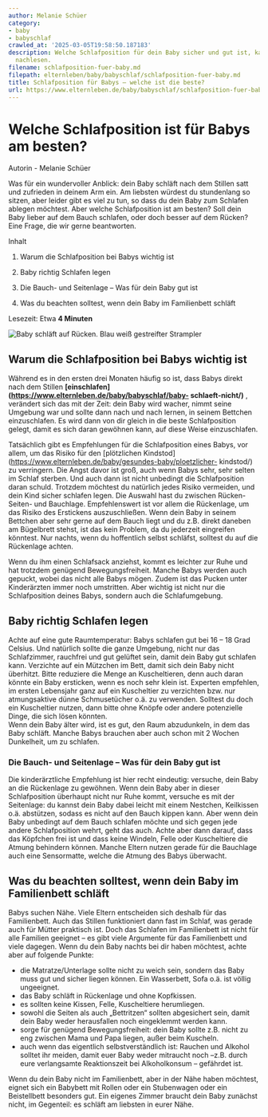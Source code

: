 ```yaml
---
author: Melanie Schüer
category:
- baby
- babyschlaf
crawled_at: '2025-03-05T19:58:50.187183'
description: Welche Schlafposition für dein Baby sicher und gut ist, kannst du hier
  nachlesen.
filename: schlafposition-fuer-baby.md
filepath: elternleben/baby/babyschlaf/schlafposition-fuer-baby.md
title: Schlafposition für Babys – welche ist die beste?
url: https://www.elternleben.de/baby/babyschlaf/schlafposition-fuer-baby/
---
```


#  Welche Schlafposition ist für Babys am besten?

Autorin - Melanie Schüer

Was für ein wundervoller Anblick: dein Baby schläft nach dem Stillen satt und
zufrieden in deinem Arm ein. Am liebsten würdest du stundenlang so sitzen,
aber leider gibt es viel zu tun, so dass du dein Baby zum Schlafen ablegen
möchtest. Aber welche Schlafposition ist am besten? Soll dein Baby lieber auf
dem Bauch schlafen, oder doch besser auf dem Rücken? Eine Frage, die wir gerne
beantworten.

Inhalt

1. Warum die Schlafposition bei Babys wichtig ist

2. Baby richtig Schlafen legen 

3. Die Bauch- und Seitenlage – Was für dein Baby gut ist

4. Was du beachten solltest, wenn dein Baby im Familienbett schläft

Lesezeit: Etwa **4 Minuten**

![Baby schläft auf Rücken. Blau weiß gestreifter
Strampler](/fileadmin/_processed_/b/7/csm_Q_A_Welche_Schlafposition_ist_fu__r_Babys_am_besten_shutterstock_397223029_KLEIN_c344998fc1.jpg)

##  Warum die Schlafposition bei Babys wichtig ist

Während es in den ersten drei Monaten häufig so ist, dass Babys direkt nach
dem Stillen **[einschlafen](https://www.elternleben.de/baby/babyschlaf/baby-
schlaeft-nicht/)** , verändert sich das mit der Zeit: dein Baby wird wacher,
nimmt seine Umgebung war und sollte dann nach und nach lernen, in seinem
Bettchen einzuschlafen. Es wird dann von dir gleich in die beste
Schlafposition gelegt, damit es sich daran gewöhnen kann, auf diese Weise
einzuschlafen.  
  
Tatsächlich gibt es Empfehlungen für die Schlafposition eines Babys, vor
allem, um das Risiko für den [plötzlichen
Kindstod](https://www.elternleben.de/baby/gesundes-baby/ploetzlicher-
kindstod/) zu verringern. Die Angst davor ist groß, auch wenn Babys sehr, sehr
selten im Schlaf sterben. Und auch dann ist nicht unbedingt die Schlafposition
daran schuld. Trotzdem möchtest du natürlich jedes Risiko vermeiden, und dein
Kind sicher schlafen legen. Die Auswahl hast du zwischen Rücken- Seiten- und
Bauchlage. Empfehlenswert ist vor allem die Rückenlage, um das Risiko des
Erstickens auszuschließen. Wenn dein Baby in seinem Bettchen aber sehr gerne
auf dem Bauch liegt und du z.B. direkt daneben am Bügelbrett stehst, ist das
kein Problem, da du jederzeit eingreifen könntest. Nur nachts, wenn du
hoffentlich selbst schläfst, solltest du auf die Rückenlage achten.  
  
Wenn du ihm einen Schlafsack anziehst, kommt es leichter zur Ruhe und hat
trotzdem genügend Bewegungsfreiheit. Manche Babys werden auch gepuckt, wobei
das nicht alle Babys mögen. Zudem ist das Pucken unter Kinderärzten immer noch
umstritten. Aber wichtig ist nicht nur die Schlafposition deines Babys,
sondern auch die Schlafumgebung.

##  Baby richtig Schlafen legen

Achte auf eine gute Raumtemperatur: Babys schlafen gut bei 16 – 18 Grad
Celsius. Und natürlich sollte die ganze Umgebung, nicht nur das Schlafzimmer,
rauchfrei und gut gelüftet sein, damit dein Baby gut schlafen kann. Verzichte
auf ein Mützchen im Bett, damit sich dein Baby nicht überhitzt. Bitte
reduziere die Menge an Kuscheltieren, denn auch daran könnte ein Baby
ersticken, wenn es noch sehr klein ist. Experten empfehlen, im ersten
Lebensjahr ganz auf ein Kuscheltier zu verzichten bzw. nur atmungsaktive dünne
Schmusetücher o.ä. zu verwenden. Solltest du doch ein Kuscheltier nutzen, dann
bitte ohne Knöpfe oder andere potenzielle Dinge, die sich lösen könnten.  
Wenn dein Baby älter wird, ist es gut, den Raum abzudunkeln, in dem das Baby
schläft. Manche Babys brauchen aber auch schon mit 2 Wochen Dunkelheit, um zu
schlafen.

###  Die Bauch- und Seitenlage – Was für dein Baby gut ist

Die kinderärztliche Empfehlung ist hier recht eindeutig: versuche, dein Baby
an die Rückenlage zu gewöhnen. Wenn dein Baby aber in dieser Schlafposition
überhaupt nicht nur Ruhe kommt, versuche es mit der Seitenlage: du kannst dein
Baby dabei leicht mit einem Nestchen, Keilkissen o.ä. abstützen, sodass es
nicht auf den Bauch kippen kann. Aber wenn dein Baby unbedingt auf dem Bauch
schlafen möchte und sich gegen jede andere Schlafposition wehrt, geht das
auch. Achte aber dann darauf, dass das Köpfchen frei ist und dass keine
Windeln, Felle oder Kuscheltiere die Atmung behindern können. Manche Eltern
nutzen gerade für die Bauchlage auch eine Sensormatte, welche die Atmung des
Babys überwacht.

##  Was du beachten solltest, wenn dein Baby im Familienbett schläft

Babys suchen Nähe. Viele Eltern entscheiden sich deshalb für das Familienbett.
Auch das Stillen funktioniert dann fast im Schlaf, was gerade auch für Mütter
praktisch ist. Doch das Schlafen im Familienbett ist nicht für alle Familien
geeignet – es gibt viele Argumente für das Familienbett und viele dagegen.
Wenn du dein Baby nachts bei dir haben möchtest, achte aber auf folgende
Punkte:

  * die Matratze/Unterlage sollte nicht zu weich sein, sondern das Baby muss gut und sicher liegen können. Ein Wasserbett, Sofa o.ä. ist völlig ungeeignet.
  * das Baby schläft in Rückenlage und ohne Kopfkissen.
  * es sollten keine Kissen, Felle, Kuscheltiere herumliegen.
  * sowohl die Seiten als auch „Bettritzen“ sollten abgesichert sein, damit dein Baby weder herausfallen noch eingeklemmt werden kann.
  * sorge für genügend Bewegungsfreiheit: dein Baby sollte z.B. nicht zu eng zwischen Mama und Papa liegen, außer beim Kuscheln.
  * auch wenn das eigentlich selbstverständlich ist: Rauchen und Alkohol solltet ihr meiden, damit euer Baby weder mitraucht noch –z.B. durch eure verlangsamte Reaktionszeit bei Alkoholkonsum – gefährdet ist.

Wenn du dein Baby nicht im Familienbett, aber in der Nähe haben möchtest,
eignet sich ein Babybett mit Rollen oder ein Stubenwagen oder ein Beistellbett
besonders gut. Ein eigenes Zimmer braucht dein Baby zunächst nicht, im
Gegenteil: es schläft am liebsten in eurer Nähe.

